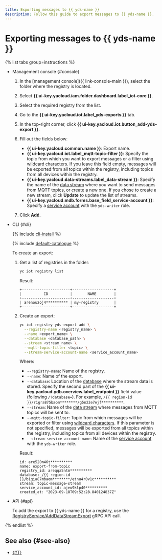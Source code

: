 ```yaml
---
title: Exporting messages to {{ yds-name }}
description: Follow this guide to export messages to {{ yds-name }}.
---
```


# Exporting messages to {{ yds-name }}

{% list tabs group=instructions %}

- Management console {#console}

   1. In the [management console]({{ link-console-main }}), select the folder where the registry is located.
   1. Select **{{ ui-key.yacloud.iam.folder.dashboard.label_iot-core }}**.
   1. Select the required registry from the list.
   1. Go to the **{{ ui-key.yacloud.iot.label_yds-exports }}** tab.
   1. In the top-right corner, click **{{ ui-key.yacloud.iot.button_add-yds-export }}**.
   1. Fill out the fields below:

      * **{{ ui-key.yacloud.common.name }}**: Export name.
      * **{{ ui-key.yacloud.iot.label_mqtt-topic-filter }}**: Specify the topic from which you want to export messages or a filter using [wildcard characters](../concepts/topic/usage.md#wildcards). If you leave this field empty, messages will be exported from all topics within the registry, including topics from all devices within the registry.
      * **{{ ui-key.yacloud.data-streams.label_data-stream }}**: Specify the name of the [data stream](../../data-streams/concepts/glossary.md#stream-concepts) where you want to send messages from MQTT topics, or [create a new one](../../data-streams/operations/manage-streams.md#create-data-stream). If you chose to create a new stream, click **Update** to update the list of streams.
      * **{{ ui-key.yacloud.mdb.forms.base_field_service-account }}**: Specify a [service account](../../iam/concepts/users/service-accounts.md) with the `yds-writer` role.

   1. Click **Add**.

- CLI {#cli}

   {% include [cli-install](../../_includes/cli-install.md) %}

   {% include [default-catalogue](../../_includes/default-catalogue.md) %}

   To create an export:

   1. Get a list of registries in the folder:

      ```bash
      yc iot registry list
      ```

      Result:

      ```text
      +----------------------+-------------------+
      |          ID          |       NAME        |
      +----------------------+-------------------+
      | arenou2oj4********** | my-registry       |
      +----------------------+-------------------+
      ```

   1. Create an export:

      ```bash
      yc iot registry yds-export add \
        --registry-name <registry_name> \
        --name <export_name> \
        --database <database_path> \
        --stream <stream_name> \
        --mqtt-topic-filter <topic> \
        --stream-service-account-name <service_account_name>
      ```

      Where:

      * `--registry-name`: Name of the registry.
      * `--name`: Name of the export.
      * `--database`: Location of the [database](https://ydb.tech/en/docs/concepts/connect#database) where the stream data is stored. Specify the second part of the **{{ ui-key.yacloud.ydb.overview.label_endpoint }}** field value (following `/?database=`). For example, `/{{ region-id }}/r1gra875baom********/g5n22e7ejf**********`.
      * `--stream`: Name of the [data stream](../../data-streams/concepts/glossary.md#stream-concepts) where messages from MQTT topics will be sent to.
      * `--mqtt-topic-filter`: Topic from which messages will be exported or filter using [wildcard characters](../concepts/topic/usage.md#wildcards). If this parameter is not specified, messages will be exported from all topics within the registry, including topics from all devices within the registry.
      * `--stream-service-account-name`: Name of the [service account](../../iam/concepts/users/service-accounts.md) with the `yds-writer` role.

      Result:

      ```text
      id: are520n46t**********
      name: export-from-topic
      registry_id: areqqa5ntm**********
      database: /{{ region-id }}/b1gia87mbaom********/etnu4r0v1c**********
      stream: topic-message-stream
      service_account_id: ajeu9klp40**********
      created_at: "2023-09-18T09:52:28.840124837Z"
      ```

- API {#api}

   To add the export to {{ yds-name }} for a registry, use the [RegistryService/AddDataStreamExport](../api-ref/grpc/registry_service.md#AddDataStreamExport) gRPC API call.

{% endlist %}

## See also {#see-also}

* [{#T}](../concepts/topic/usage.md#yds-export)
